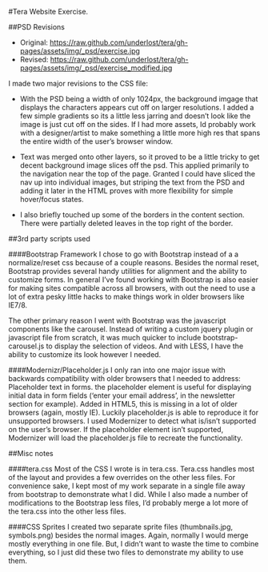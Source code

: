 #Tera Website Exercise.

##PSD Revisions

* Original: https://raw.github.com/underlost/tera/gh-pages/assets/img/_psd/exercise.jpg
* Revised: https://raw.github.com/underlost/tera/gh-pages/assets/img/_psd/exercise_modified.jpg

I made two major revisions to the CSS file:

* With the PSD being a width of only 1024px, the background imgage that displays the characters appears cut off on larger resolutions. I added a few simple gradients so its a little less jarring and doesn’t look like the image is just cut off on the sides. If I had more assets, Id probably work with a designer/artist to make something a little more high res that spans the entire width of the user’s browser window. 

* Text was merged onto other layers, so it proved to be a little tricky to get decent background image slices off the psd. This applied primarily to the navigation near the top of the page. Granted I could have sliced the nav up into individual images, but striping the text from the PSD and adding it later in the HTML proves with more flexibility for simple hover/focus states. 

* I also briefly touched up some of the borders in the content section. There were partially deleted leaves in the top right of the border.

##3rd party scripts used

####Bootstrap Framework
I chose to go with Bootstrap instead of a a normalize/reset css because of a couple reasons. Besides the normal reset, Bootstrap provides several handy utilities for alignment and the ability to customize forms.  In general I’ve found working with Bootstrap is also easier for making sites compatible across all browsers, with out the need to use a lot of extra pesky little hacks to make things work in older browsers like IE7/8.

The other primary reason I went with Bootstrap was the javascript components like the carousel. Instead of writing a custom jquery plugin or javascript file from scratch, it was much quicker to include bootstrap-carousel.js to display the selection of videos. And with LESS, I have the ability to customize its look however I needed.  

####Modernizr/Placeholder.js
I only ran into one major issue with backwards compatibility with older browsers that I needed to address: Placeholder text in forms. the placeholder element is useful for displaying initial data in form fields (‘enter your email address’, in the newsletter section for example). Added in HTML5, this is missing in a lot of older browsers (again, mostly IE). Luckily placeholder.js is able to reproduce it for unsupported browsers. I used Modernizer to detect what is/isn’t supported on the user’s browser. If the placeholder element isn’t supported, Modernizer will load the placeholder.js file to recreate the functionality. 

##Misc notes

####tera.css
Most of the CSS I wrote is in tera.css. Tera.css handles most of the layout and provides a few overrides on the other less files. For convenience sake, I kept most of my work separate in a single file away from bootstrap to demonstrate what I did. While I also made a number of modifications to the Bootstrap less files, I’d probably merge a lot more of the tera.css into the other less files. 

####CSS Sprites
I created two separate sprite files (thumbnails.jpg, symbols.png) besides the normal images. Again, normally I would merge mostly everything in one file. But, I didn’t want to waste the time to combine everything, so I just did these two files to demonstrate my ability to use them.

